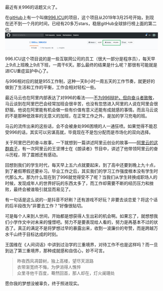 最近有关996的话题又火了。

在[gitHub](https://github.com "全球最大的同性社交网站")上有一个叫做[996.ICU](https://github.com/996icu/996.ICU)的项目，这个项目从2019年3月25号开始，到现在还不到一个月的时间，已经有20多万stars，稳居gitHub全球排行榜上面的第二位。
![996-ICU](wechat-images/996-ICU.jpg)

996.ICU这个项目说的是一些互联网公司的员工（很大一部分是程序员），每天早上9点上班晚上9点下班，一周干6天。那么最终的结果是什么呢？那很有可能就是进ICU重症监护中心了。

与996相对应的就是955工作制，这种一天8小时一周五天的工作节奏，就更好的做到了生活和工作的平衡，工作会相对轻松一些。

最近马云也在阿里内部表达了对996的看法——[不为996辩护，但向奋斗者致敬](https://mp.weixin.qq.com/s/oc0NugBjpsn1_mBtbib2Lg)，马云谈到在阿里巴巴会经常加班会很辛苦，也没有忽悠进入阿里的人说在阿里会很舒服。他说在阿里能有机会做一些有价值有意义还能有成就感的事情。而且马云说的不是那种低效率的无意义的加班，在正常工作之外，是加的学习充电的班。

马云的流传出来的这些话，会不会被身处996困境的人一通狂喷。如果觉得不能忍受996的话，其实可以另谋高就，毕竟现在不是包分配而是市场化的双向选择。

关于阿里巴巴的奋斗故事，一下就想到一篇讲述阿里云创业的故事——[阿里云的这群疯子](https://mp.weixin.qq.com/s/1gL_R5rfyEzbc2Nvgpd4Tw)，有一次阿里云的王坚博士在《朗读者》节目中，讲述了他带领阿里云的奋斗历程，除了震撼还有感动。

回想到我们的学生时代，每天早上五六点就要起床，到了高中还要到晚上九十点，到了暑假寒假还要补习。毕业工作之后，其实我们的学习工作强度根本没有学生时代那么大。那为什么现在到了996就觉得受不了呢？当我们从学生转换成职场人的时候，发现成年人的世界好玩的东西太多了，而工作却需要不断的经历压力和挫败，最终会被谁吸引就显而易见了。

有一句话是这么说的--是抖音不好刷？还有游戏不好玩？非要去谈恋爱？将这个话的后半段改为“非要去工作？”好像很贴切。

可是每个人来到人世间，开始都是想获得人生出彩的机会啊。如果忘了，就想想我们小学作文中对未来的憧憬吧。努力不是要表现给人看的，努力是再基本不过的状态了。真正的满足不是将梦想过早的暴露出来，收割一波廉价的夸赞，而是跨越万水千山终于目标达成的时刻。

王国维在《人间词话》中讲到过治学的三重境界，对待工作不也是这样吗？而一旦到达了第三重境界，那种成就感和自信心，妙不可言。

> 昨夜西风凋碧树，独上高楼，望尽天涯路
<br>衣带渐宽终不悔，为伊消得人憔悴
<br>众里寻他千百度，蓦然回首，那人却在，灯火阑珊处

愿你我的梦想没被辜负，终于照进现实。